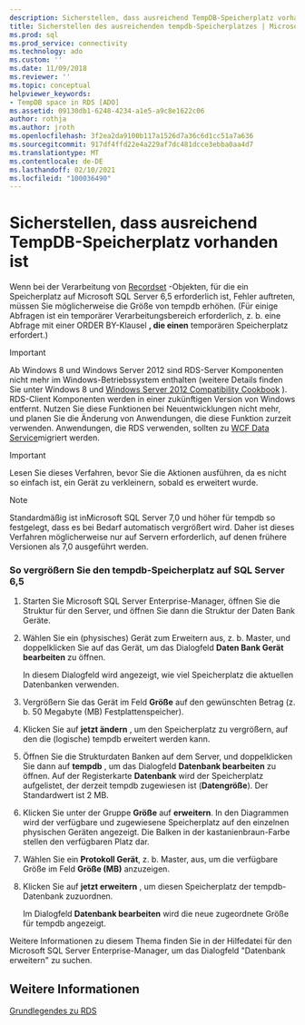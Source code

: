 ```yaml
---
description: Sicherstellen, dass ausreichend TempDB-Speicherplatz vorhanden ist
title: Sicherstellen des ausreichenden tempdb-Speicherplatzes | Microsoft-Dokumentation
ms.prod: sql
ms.prod_service: connectivity
ms.technology: ado
ms.custom: ''
ms.date: 11/09/2018
ms.reviewer: ''
ms.topic: conceptual
helpviewer_keywords:
- TempDB space in RDS [ADO]
ms.assetid: 09130db1-6248-4234-a1e5-a9c8e1622c06
author: rothja
ms.author: jroth
ms.openlocfilehash: 3f2ea2da9100b117a1526d7a36c6d1cc51a7a636
ms.sourcegitcommit: 917df4ffd22e4a229af7dc481dcce3ebba0aa4d7
ms.translationtype: MT
ms.contentlocale: de-DE
ms.lasthandoff: 02/10/2021
ms.locfileid: "100036490"
---
```

# <a name="ensuring-sufficient-tempdb-space"></a>Sicherstellen, dass ausreichend TempDB-Speicherplatz vorhanden ist
Wenn bei der Verarbeitung von [Recordset](../../reference/ado-api/recordset-object-ado.md) -Objekten, für die ein Speicherplatz auf Microsoft SQL Server 6,5 erforderlich ist, Fehler auftreten, müssen Sie möglicherweise die Größe von tempdb erhöhen. (Für einige Abfragen ist ein temporärer Verarbeitungsbereich erforderlich, z. b. eine Abfrage mit einer ORDER BY-Klausel **, die einen** temporären Speicherplatz erfordert.)  
  
> [!IMPORTANT]
>  Ab Windows 8 und Windows Server 2012 sind RDS-Server Komponenten nicht mehr im Windows-Betriebssystem enthalten (weitere Details finden Sie unter Windows 8 und [Windows Server 2012 Compatibility Cookbook](https://www.microsoft.com/download/details.aspx?id=27416) ). RDS-Client Komponenten werden in einer zukünftigen Version von Windows entfernt. Nutzen Sie diese Funktionen bei Neuentwicklungen nicht mehr, und planen Sie die Änderung von Anwendungen, die diese Funktion zurzeit verwenden. Anwendungen, die RDS verwenden, sollten zu [WCF Data Service](/dotnet/framework/wcf/)migriert werden.  
  
> [!IMPORTANT]
>  Lesen Sie dieses Verfahren, bevor Sie die Aktionen ausführen, da es nicht so einfach ist, ein Gerät zu verkleinern, sobald es erweitert wurde.  
  
> [!NOTE]
>  Standardmäßig ist inMicrosoft SQL Server 7,0 und höher für tempdb so festgelegt, dass es bei Bedarf automatisch vergrößert wird. Daher ist dieses Verfahren möglicherweise nur auf Servern erforderlich, auf denen frühere Versionen als 7,0 ausgeführt werden.  
  
### <a name="to-increase-the-tempdb-space-on-sql-server-65"></a>So vergrößern Sie den tempdb-Speicherplatz auf SQL Server 6,5  
  
1.  Starten Sie Microsoft SQL Server Enterprise-Manager, öffnen Sie die Struktur für den Server, und öffnen Sie dann die Struktur der Daten Bank Geräte.  
  
2.  Wählen Sie ein (physisches) Gerät zum Erweitern aus, z. b. Master, und doppelklicken Sie auf das Gerät, um das Dialogfeld **Daten Bank Gerät bearbeiten** zu öffnen.  
  
     In diesem Dialogfeld wird angezeigt, wie viel Speicherplatz die aktuellen Datenbanken verwenden.  
  
3.  Vergrößern Sie das Gerät im Feld **Größe** auf den gewünschten Betrag (z. b. 50 Megabyte (MB) Festplattenspeicher).  
  
4.  Klicken Sie auf **jetzt ändern** , um den Speicherplatz zu vergrößern, auf den die (logische) tempdb erweitert werden kann.  
  
5.  Öffnen Sie die Strukturdaten Banken auf dem Server, und doppelklicken Sie dann auf **tempdb** , um das Dialogfeld **Datenbank bearbeiten** zu öffnen. Auf der Registerkarte **Datenbank** wird der Speicherplatz aufgelistet, der derzeit tempdb zugewiesen ist (**Datengröße**). Der Standardwert ist 2 MB.  
  
6.  Klicken Sie unter der Gruppe **Größe** auf **erweitern**. In den Diagrammen wird der verfügbare und zugewiesene Speicherplatz auf den einzelnen physischen Geräten angezeigt. Die Balken in der kastanienbraun-Farbe stellen den verfügbaren Platz dar.  
  
7.  Wählen Sie ein **Protokoll Gerät**, z. b. Master, aus, um die verfügbare Größe im Feld **Größe (MB)** anzuzeigen.  
  
8.  Klicken Sie auf **jetzt erweitern** , um diesen Speicherplatz der tempdb-Datenbank zuzuordnen.  
  
     Im Dialogfeld **Datenbank bearbeiten** wird die neue zugeordnete Größe für tempdb angezeigt.  
  
 Weitere Informationen zu diesem Thema finden Sie in der Hilfedatei für den Microsoft SQL Server Enterprise-Manager, um das Dialogfeld "Datenbank erweitern" zu suchen.  
  
## <a name="see-also"></a>Weitere Informationen  
 [Grundlegendes zu RDS](./rds-fundamentals.md)